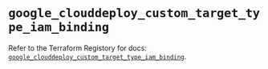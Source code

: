 # `google_clouddeploy_custom_target_type_iam_binding`

Refer to the Terraform Registory for docs: [`google_clouddeploy_custom_target_type_iam_binding`](https://registry.terraform.io/providers/hashicorp/google/5.26.0/docs/resources/clouddeploy_custom_target_type_iam_binding).
